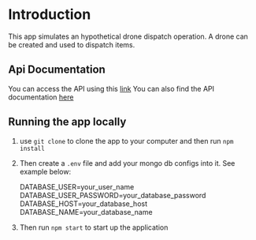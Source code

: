 # Introduction

This app simulates an hypothetical drone dispatch operation. A drone can be created and used to dispatch items.


## Api Documentation

You can access the API using this [link](https://documenter.getpostman.com/view/4848709/UVktoCbz)
You can also find the API documentation [here](https://documenter.getpostman.com/view/4848709/UVktoCbz)


## Running the app locally
1. use `git clone` to clone the app to your computer and then run `npm install`
2. Then create a `.env` file and add your mongo db configs into it. See example below:


    DATABASE_USER=your_user_name
    DATABASE_USER_PASSWORD=your_database_password
    DATABASE_HOST=your_database_host
    DATABASE_NAME=your_database_name


3. Then run `npm start` to start up the application